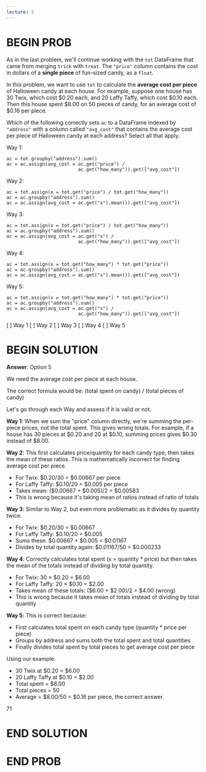 ```yaml
---
lecture: 5
---
```


# BEGIN PROB

As in the last problem, we'll continue working with the `tot` DataFrame
that came from merging `trick` with `treat`. The `"price"` column
contains the cost in dollars of a **single piece** of fun-sized candy,
as a `float`.

In this problem, we want to use `tot` to calculate the **average cost
per piece** of Halloween candy at each house. For example, suppose one
house has 30 Twix, which cost $\$0.20$ each, and 20 Laffy Taffy, which
cost $\$0.10$ each. Then this house spent $\$8.00$ on 50 pieces of
candy, for an average cost of $\$0.16$ per piece.

Which of the following correctly sets `ac` to a DataFrame indexed by
`"address"` with a column called `"avg_cost"` that contains the average
cost per piece of Halloween candy at each address? Select all that
apply.

Way 1:

    ac = tot.groupby("address").sum()
    ac = ac.assign(avg_cost = ac.get("price") / 
                              ac.get("how_many")).get(["avg_cost"])

Way 2:

    ac = tot.assign(x = tot.get("price") / tot.get("how_many"))
    ac = ac.groupby("address").sum()
    ac = ac.assign(avg_cost = ac.get("x").mean()).get(["avg_cost"])

Way 3:

    ac = tot.assign(x = tot.get("price") / tot.get("how_many"))
    ac = ac.groupby("address").sum()
    ac = ac.assign(avg_cost = ac.get("x") / 
                              ac.get("how_many")).get(["avg_cost"])

Way 4:

    ac = tot.assign(x = tot.get("how_many") * tot.get("price"))
    ac = ac.groupby("address").sum()
    ac = ac.assign(avg_cost = ac.get("x").mean()).get(["avg_cost"])

Way 5:

    ac = tot.assign(x = tot.get("how_many") * tot.get("price"))
    ac = ac.groupby("address").sum()
    ac = ac.assign(avg_cost = ac.get("x") / 
                              ac.get("how_many")).get(["avg_cost"])

[ ] Way 1
[ ] Way 2
[ ] Way 3
[ ] Way 4
[ ] Way 5

# BEGIN SOLUTION

**Answer**: Option 5

We need the average cost per piece at each house.

The correct formula would be: (total spent on candy) / (total pieces of candy)

Let's go through each Way and assess if it is valid or not. 

**Way 1**: When we sum the "price" column directly, we're summing the per-piece prices, not the total spent. This gives wrong totals. For example, if a house has 30 pieces at $0.20 and 20 at $0.10, summing prices gives $0.30 instead of $8.00.

**Way 2**: This first calculates price/quantity for each candy type, then takes the mean of these ratios. This is mathematically incorrect for finding average cost per piece.

- For Twix: $0.20/30 = $0.00667 per piece
- For Laffy Taffy: $0.10/20 = $0.005 per piece
- Takes mean: ($0.00667 + $0.005)/2 = $0.00583
- This is wrong because it's taking mean of ratios instead of ratio of totals

**Way 3**: Similar to Way 2, but even more problematic as it divides by quantity twice.

- For Twix: $0.20/30 = $0.00667
- For Laffy Taffy: $0.10/20 = $0.005
- Sums these: $0.00667 + $0.005 = $0.01167
- Divides by total quantity again: $0.01167/50 = $0.000233

**Way 4**: Correctly calculates total spent (x = quantity * price) but then takes the mean of the totals instead of dividing by total quantity.

- For Twix: 30 × $0.20 = $6.00
- For Laffy Taffy: 20 × $0.10 = $2.00
- Takes mean of these totals: ($6.00 + $2.00)/2 = $4.00 (wrong)
- This is wrong because it takes mean of totals instead of dividing by total quantity

**Way 5**: This is correct because:

- First calculates total spent on each candy type (quantity * price per piece)
- Groups by address and sums both the total spent and total quantities
- Finally divides total spent by total pieces to get average cost per piece

Using our example:

- 30 Twix at $0.20 = $6.00
- 20 Laffy Taffy at $0.10 = $2.00
- Total spent = $8.00
- Total pieces = 50
- Average = $8.00/50 = $0.16 per piece, the correct answer.

<average>71</average>

# END SOLUTION

# END PROB